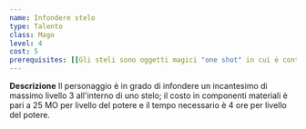 ```yaml
---
name: Infondere stelo
type: Talento
class: Mago
level: 4
cost: 5
prerequisites: [[Gli steli sono oggetti magici "one shot" in cui è contenuto un potere che si scatena al momento dell'attivazione. L'attivazione è un'azione standard con parola di comando.]]
---
```


**Descrizione**
Il personaggio è in grado di infondere un incantesimo di massimo livello 3
all'interno di uno stelo; il costo in componenti materiali è pari a 25 MO per
livello del potere e il tempo necessario è 4 ore per livello del potere.